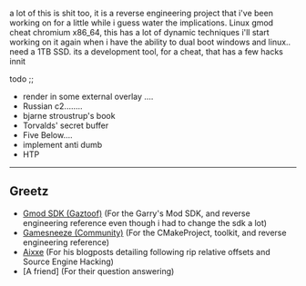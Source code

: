 a lot of this is shit too, it is a reverse engineering project that i've been working on for a little while i guess water the implications. Linux gmod cheat chromium x86_64, this has a lot of dynamic techniques
i'll start working on it again when i have the ability to dual boot windows and linux.. need a 1TB SSD.
its a development tool, for a cheat, that has a few hacks innit

todo ;; 
* render in some external overlay ....
* Russian c2........
* bjarne stroustrup's book
* Torvalds' secret buffer
* Five Below....
* implement anti dumb
* HTP

<hr>
<h2>Greetz</h2>

- [Gmod SDK (Gaztoof)](https://github.com/Gaztoof/GMod-SDK) (For the Garry's Mod SDK, and reverse engineering reference even though i had to change the sdk a lot)
- [Gamesneeze (Community)](https://github.com/seksea/gamesneeze/) (For the CMakeProject, toolkit, and reverse engineering reference)
- [Aixxe](https://aixxe.net/) (For his blogposts detailing following rip relative offsets and Source Engine Hacking)
- [A friend] (For their question answering)
